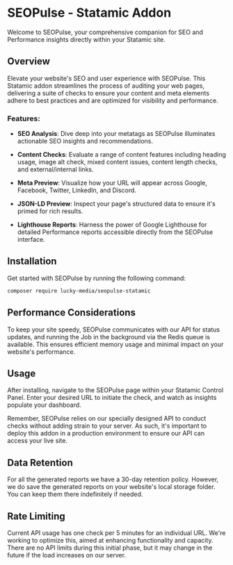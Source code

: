 # SEOPulse - Statamic Addon

Welcome to SEOPulse, your comprehensive companion for SEO and Performance insights directly within your Statamic site.

## Overview

Elevate your website's SEO and user experience with SEOPulse. This Statamic addon streamlines the process of auditing your web pages, delivering a suite of checks to ensure your content and meta elements adhere to best practices and are optimized for visibility and performance.

### Features:

- **SEO Analysis**: Dive deep into your metatags as SEOPulse illuminates actionable SEO insights and recommendations.
  
- **Content Checks**: Evaluate a range of content features including heading usage, image alt check, mixed content issues, content length checks, and external/internal links.

- **Meta Preview**: Visualize how your URL will appear across Google, Facebook, Twitter, LinkedIn, and Discord.

- **JSON-LD Preview**: Inspect your page's structured data to ensure it's primed for rich results.

- **Lighthouse Reports**: Harness the power of Google Lighthouse for detailed Performance reports accessible directly from the SEOPulse interface.

## Installation

Get started with SEOPulse by running the following command:

```bash
composer require lucky-media/seopulse-statamic
```

## Performance Considerations

To keep your site speedy, SEOPulse communicates with our API for status updates, and running the Job in the background via the Redis queue is available. This ensures efficient memory usage and minimal impact on your website's performance.

## Usage

After installing, navigate to the SEOPulse page within your Statamic Control Panel. Enter your desired URL to initiate the check, and watch as insights populate your dashboard.

Remember, SEOPulse relies on our specially designed API to conduct checks without adding strain to your server. As such, it's important to deploy this addon in a production environment to ensure our API can access your live site.

## Data Retention

For all the generated reports we have a 30-day retention policy. However, we do save the generated reports on your website's local storage folder. You can keep them there indefinitely if needed.

## Rate Limiting

Current API usage has one check per 5 minutes for an individual URL. We're working to optimize this, aimed at enhancing functionality and capacity.
There are no API limits during this initial phase, but it may change in the future if the load increases on our server. 
